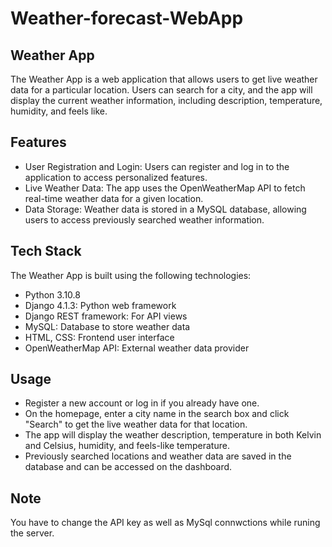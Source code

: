 # Weather-forecast-WebApp

Weather App
------
The Weather App is a web application that allows users to get live weather data for a particular location. Users can search for a city, and the app will display the current weather information, including description, temperature, humidity, and feels like.

Features
--
* User Registration and Login: Users can register and log in to the application to access personalized features.
* Live Weather Data: The app uses the OpenWeatherMap API to fetch real-time weather data for a given location.
* Data Storage: Weather data is stored in a MySQL database, allowing users to access previously searched weather information.

Tech Stack
--
The Weather App is built using the following technologies:

* Python 3.10.8
* Django 4.1.3: Python web framework
* Django REST framework: For API views
* MySQL: Database to store weather data
* HTML, CSS: Frontend user interface
* OpenWeatherMap API: External weather data provider

Usage
---
* Register a new account or log in if you already have one.
* On the homepage, enter a city name in the search box and click "Search" to get the live weather data for that location.
* The app will display the weather description, temperature in both Kelvin and Celsius, humidity, and feels-like temperature.
* Previously searched locations and weather data are saved in the database and can be accessed on the dashboard.

Note
--
You have to change the API key as well as MySql connwctions while runing the server. 
